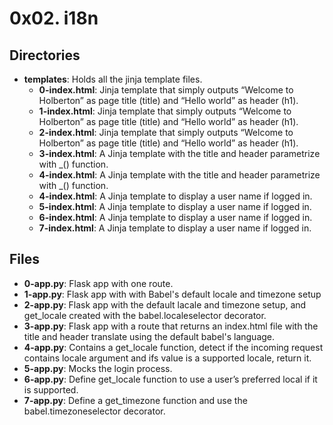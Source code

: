 # 0x02. i18n
## Directories
- **templates**: Holds all the jinja template files.
	- **0-index.html**: Jinja template that simply outputs “Welcome to Holberton” as page title (title) and “Hello world” as header (h1).
	- **1-index.html**: Jinja template that simply outputs “Welcome to Holberton” as page title (title) and “Hello world” as header (h1).
	- **2-index.html**: Jinja template that simply outputs “Welcome to Holberton” as page title (title) and “Hello world” as header (h1).
	- **3-index.html**: A Jinja template with the title and header parametrize with _() function.
	- **4-index.html**: A Jinja template with the title and header parametrize with _() function.
	- **4-index.html**: A Jinja template to display a user name if logged in.
	- **5-index.html**: A Jinja template to display a user name if logged in.
	- **6-index.html**: A Jinja template to display a user name if logged in.
	- **7-index.html**: A Jinja template to display a user name if logged in.
## Files
- **0-app.py**: Flask app with one route.
- **1-app.py**: Flask app with with Babel's default locale and timezone setup
- **2-app.py**: Flask app with the default lacale and timezone setup, and get_locale created with the babel.localeselector decorator.
- **3-app.py**: Flask app with a route that returns an index.html file with the title and header translate using the default babel's language.
- **4-app.py**: Contains a get_locale function, detect if the incoming request contains locale argument and ifs value is a supported locale, return it.
- **5-app.py**: Mocks the login process.
- **6-app.py**: Define get_locale function to use a user’s preferred local if it is supported.
- **7-app.py**: Define a get_timezone function and use the babel.timezoneselector decorator.
